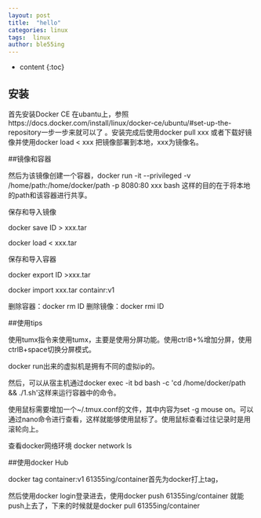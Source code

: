 ```yaml
---
layout: post
title:  "hello"
categories: linux
tags:  linux 
author: ble55ing
---
```


* content
{:toc}

## 安装

首先安装Docker CE 在ubantu上，参照https://docs.docker.com/install/linux/docker-ce/ubuntu/#set-up-the-repository一步一步来就可以了 。安装完成后使用docker pull xxx 或者下载好镜像并使用docker load < xxx 把镜像部署到本地，xxx为镜像名。

##镜像和容器

然后为该镜像创建一个容器，docker run -it --privileged -v /home/path:/home/docker/path -p 8080:80 xxx bash 这样的目的在于将本地的path和该容器进行共享。

保存和导入镜像

docker save ID > xxx.tar

docker load < xxx.tar

保存和导入容器

docker export ID >xxx.tar

docker import xxx.tar containr:v1

删除容器：docker rm ID  删除镜像：docker rmi ID

##使用tips

使用tumx指令来使用tumx，主要是使用分屏功能。使用ctrlB+%增加分屏，使用ctrlB+space切换分屏模式。

docker run出来的虚拟机是拥有不同的虚拟ip的。

然后，可以从宿主机通过docker exec -it bd bash -c 'cd /home/docker/path && ./1.sh'这样来运行容器中的命令。

使用鼠标需要增加一个~/.tmux.conf的文件，其中内容为set -g mouse on。可以通过nano命令进行查看，这样就能够使用鼠标了。使用鼠标查看过往记录时是用滚轮向上。

查看docker网络环境  docker network ls

##使用docker Hub

docker tag container:v1 61355ing/container首先为docker打上tag，

然后使用docker login登录进去，使用docker push 61355ing/container 就能push上去了，下来的时候就是docker pull 61355ing/container 





